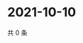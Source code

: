 # 2021-10-10

共 0 条

<!-- BEGIN WEIBO -->
<!-- 最后更新时间 Sun Oct 10 2021 18:14:21 GMT+0800 (China Standard Time) -->

<!-- END WEIBO -->
